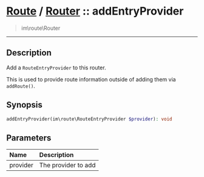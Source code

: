 # [Route](route.md) / [Router](route-Router.md) :: addEntryProvider
 > im\route\Router
____

## Description
Add a `RouteEntryProvider` to this router.

This is used to provide route information outside of adding them via `addRoute()`.

## Synopsis
```php
addEntryProvider(im\route\RouteEntryProvider $provider): void
```

## Parameters
| Name | Description |
| :--- | :---------- |
| provider | The provider to add |
